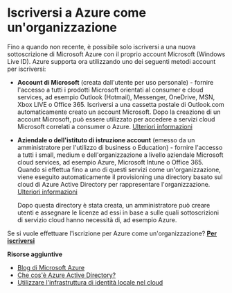 <properties
    pageTitle="Iscriversi a Azure come un'organizzazione"
    description="Informazioni su come è possibile utilizzare un lavoro o dell'istituto di istruzione account per utilizzare al meglio la account utente esistenti, criteri, le impostazioni o distribuzioni di server in locale già avere e migliorare l'efficienza tra infrastruttura delle identità locali e Azure Active Directory dell'organizzazione."
    services="active-directory"
    documentationCenter=""
    authors="markusvi"
    manager="femila"
    editor=""/>

<tags
    ms.service="active-directory"
    ms.workload="identity"
    ms.tgt_pltfrm="na"
    ms.devlang="na"
    ms.topic="article"
    ms.date="10/10/2016"
    ms.author="markvi"/>


# <a name="sign-up-for-azure-as-an-organization"></a>Iscriversi a Azure come un'organizzazione

Fino a quando non recente, è possibile solo iscriversi a una nuova sottoscrizione di Microsoft Azure con il proprio account Microsoft (Windows Live ID). Azure supporta ora utilizzando uno dei seguenti metodi account per iscriversi:

* **Account di Microsoft** (creata dall'utente per uso personale) - fornire l'accesso a tutti i prodotti Microsoft orientati al consumer e cloud services, ad esempio Outlook (Hotmail), Messenger, OneDrive, MSN, Xbox LIVE o Office 365. Iscriversi a una cassetta postale di Outlook.com automaticamente creato un account Microsoft. Dopo la creazione di un account Microsoft, può essere utilizzato per accedere a servizi cloud Microsoft correlati a consumer o Azure. [Ulteriori informazioni](http://www.microsoft.com/account/default.aspx)

* **Aziendale o dell'istituto di istruzione account** (emesso da un amministratore per l'utilizzo di business o Education) - fornire l'accesso a tutti i small, medium e dell'organizzazione a livello aziendale Microsoft cloud services, ad esempio Azure, Microsoft Intune o Office 365. Quando si effettua fino a uno di questi servizi come un'organizzazione, viene eseguito automaticamente il provisioning una directory basato sul cloud di Azure Active Directory per rappresentare l'organizzazione. [Ulteriori informazioni](active-directory-administer.md)

    Dopo questa directory è stata creata, un amministratore può creare utenti e assegnare le licenze ad essi in base a sulle quali sottoscrizioni di servizio cloud hanno necessità di, ad esempio Azure.

Se si vuole effettuare l'iscrizione per Azure come un'organizzazione? [**Per iscriversi**](https://azure.microsoft.com/pricing/purchase-options/)

**Risorse aggiuntive**

* [Blog di Microsoft Azure](https://azure.microsoft.com/blog/)
* [Che cos'è Azure Active Directory?](active-directory-whatis.md)
* [Utilizzare l'infrastruttura di identità locale nel cloud](active-directory-aadconnect.md)
